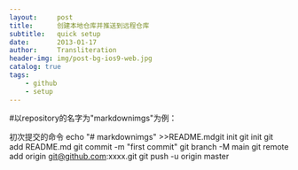 ```yaml
---
layout:     post
title:      创建本地仓库并推送到远程仓库
subtitle:   quick setup
date:       2013-01-17
author:     Transliteration
header-img: img/post-bg-ios9-web.jpg
catalog: true
tags:
    - github
    - setup 
---
```











#以repository的名字为"markdownimgs"为例：

初次提交的命令
echo "# markdownimgs" >>README.mdgit init
git init
git add README.md
git commit -m "first commit"
git branch -M main
git remote add origin git@github.com:xxxx.git
git push -u origin master




